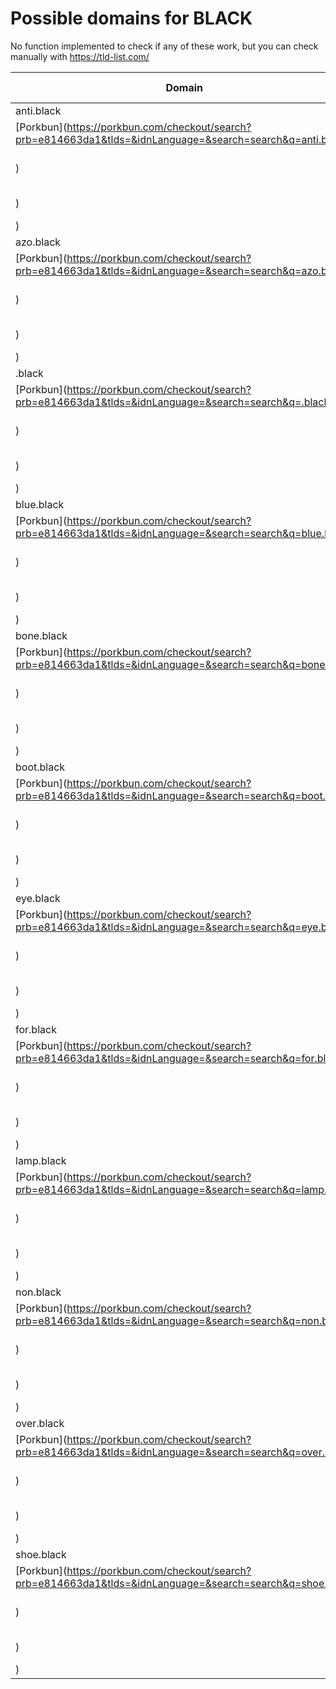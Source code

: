 # Possible domains for BLACK

No function implemented to check if any of these work, but you can check manually with https://tld-list.com/

| Domain | Porkbun | NameCheap | Google Domains |
|---|---|---|---|
| anti.black | [Porkbun](https://porkbun.com/checkout/search?prb=e814663da1&tlds=&idnLanguage=&search=search&q=anti.black) | [Namecheap](https://www.namecheap.com/domains/registration/results/?domain=anti.black) | [Google](https://domains.google.com/registrar/search?searchTerm=anti.black) |
| azo.black | [Porkbun](https://porkbun.com/checkout/search?prb=e814663da1&tlds=&idnLanguage=&search=search&q=azo.black) | [Namecheap](https://www.namecheap.com/domains/registration/results/?domain=azo.black) | [Google](https://domains.google.com/registrar/search?searchTerm=azo.black) |
| .black | [Porkbun](https://porkbun.com/checkout/search?prb=e814663da1&tlds=&idnLanguage=&search=search&q=.black) | [Namecheap](https://www.namecheap.com/domains/registration/results/?domain=.black) | [Google](https://domains.google.com/registrar/search?searchTerm=.black) |
| blue.black | [Porkbun](https://porkbun.com/checkout/search?prb=e814663da1&tlds=&idnLanguage=&search=search&q=blue.black) | [Namecheap](https://www.namecheap.com/domains/registration/results/?domain=blue.black) | [Google](https://domains.google.com/registrar/search?searchTerm=blue.black) |
| bone.black | [Porkbun](https://porkbun.com/checkout/search?prb=e814663da1&tlds=&idnLanguage=&search=search&q=bone.black) | [Namecheap](https://www.namecheap.com/domains/registration/results/?domain=bone.black) | [Google](https://domains.google.com/registrar/search?searchTerm=bone.black) |
| boot.black | [Porkbun](https://porkbun.com/checkout/search?prb=e814663da1&tlds=&idnLanguage=&search=search&q=boot.black) | [Namecheap](https://www.namecheap.com/domains/registration/results/?domain=boot.black) | [Google](https://domains.google.com/registrar/search?searchTerm=boot.black) |
| eye.black | [Porkbun](https://porkbun.com/checkout/search?prb=e814663da1&tlds=&idnLanguage=&search=search&q=eye.black) | [Namecheap](https://www.namecheap.com/domains/registration/results/?domain=eye.black) | [Google](https://domains.google.com/registrar/search?searchTerm=eye.black) |
| for.black | [Porkbun](https://porkbun.com/checkout/search?prb=e814663da1&tlds=&idnLanguage=&search=search&q=for.black) | [Namecheap](https://www.namecheap.com/domains/registration/results/?domain=for.black) | [Google](https://domains.google.com/registrar/search?searchTerm=for.black) |
| lamp.black | [Porkbun](https://porkbun.com/checkout/search?prb=e814663da1&tlds=&idnLanguage=&search=search&q=lamp.black) | [Namecheap](https://www.namecheap.com/domains/registration/results/?domain=lamp.black) | [Google](https://domains.google.com/registrar/search?searchTerm=lamp.black) |
| non.black | [Porkbun](https://porkbun.com/checkout/search?prb=e814663da1&tlds=&idnLanguage=&search=search&q=non.black) | [Namecheap](https://www.namecheap.com/domains/registration/results/?domain=non.black) | [Google](https://domains.google.com/registrar/search?searchTerm=non.black) |
| over.black | [Porkbun](https://porkbun.com/checkout/search?prb=e814663da1&tlds=&idnLanguage=&search=search&q=over.black) | [Namecheap](https://www.namecheap.com/domains/registration/results/?domain=over.black) | [Google](https://domains.google.com/registrar/search?searchTerm=over.black) |
| shoe.black | [Porkbun](https://porkbun.com/checkout/search?prb=e814663da1&tlds=&idnLanguage=&search=search&q=shoe.black) | [Namecheap](https://www.namecheap.com/domains/registration/results/?domain=shoe.black) | [Google](https://domains.google.com/registrar/search?searchTerm=shoe.black) |
